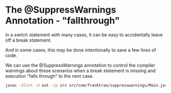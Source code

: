# The @SuppressWarnings Annotation - "fallthrough"

In a switch statement with many cases, it can be easy to accidentally leave off a break statement. 

And in some cases, this may be done intentionally to save a few lines of code. 

We can use the @SuppressWarnings annotation to control the compiler warnings about these scenarios when a break statement is missing and execution "falls through" to the next case.

```bash
javac -Xlint -d out -cp src src/com/franktran/suppresswarnings/Main.java
```